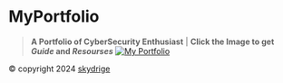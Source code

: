 # MyPortfolio
> **A Portfolio of CyberSecurity Enthusiast** | **Click the Image to get _Guide_ and _Resourses_**
[![My Portfolio](https://raw.githubusercontent.com/skydrige/skydrige.github.io/master/Images/MyPortfolio.png "My Portfolio")](https://github.com/skydrige/skydrige.github.io/releases/tag/MyPortfolio)

&copy; copyright 2024 [skydrige](https://github.com/skydrige)
